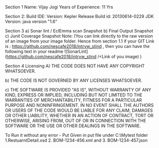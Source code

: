 Section 1
	Name: Vijay Jogi
	Years of Experience: 11 Yrs

Section 2: 
	Build IDE: Version: Kepler Release Build id: 20130614-0229
	JDK Version: java version "1.6"

Section 3 
a)	Sonar lint / EclEmma scan Snapshot 
b)	Final Output Snapshot 
c)	Junit Coverage Snapshot
Note: (You can link directly to the raw version of an image from your image folder. Hence from section 1.1 if your GIT Link is : https://github.com/nescafe2018/intrvw_stind , then you can have the following text in your readme ![SonarLint] (https://github.com/nescafe2018/intrvw_stind /<Link of you image) )


Section 4 
Licensing 
A)	THE CODE DOES NOT HAVE ANY COPYRIGHT WHATSOEVER. 

b)	THE CODE IS NOT GOVERNED BY ANY LICENSES WHATSOEVER.
 
c)	THE SOFTWARE IS PROVIDED "AS IS", WITHOUT WARRANTY OF ANY KIND, EXPRESS OR IMPLIED, INCLUDING BUT NOT LIMITED TO THE WARRANTIES OF MERCHANTABILITY, FITNESS FOR A PARTICULAR PURPOSE AND NONINFRINGEMENT. IN NO EVENT SHALL THE AUTHORS OR USERS OF THE CODE WOULD BE LIABLE FOR ANY CLAIM, DAMAGES OR OTHER LIABILITY, WHETHER IN AN ACTION OF CONTRACT, TORT OR OTHERWISE, ARISING FROM, OUT OF OR IN CONNECTION WITH THE SOFTWARE OR THE USE OR OTHER DEALINGS IN THE SOFTWARE.

To Run it without any error - Put Given in put file under C:\Mytest folder 1.RestuarntDetail.xsd 2. BOM-1234-456.xml and 3. BOM-1234-457.json
